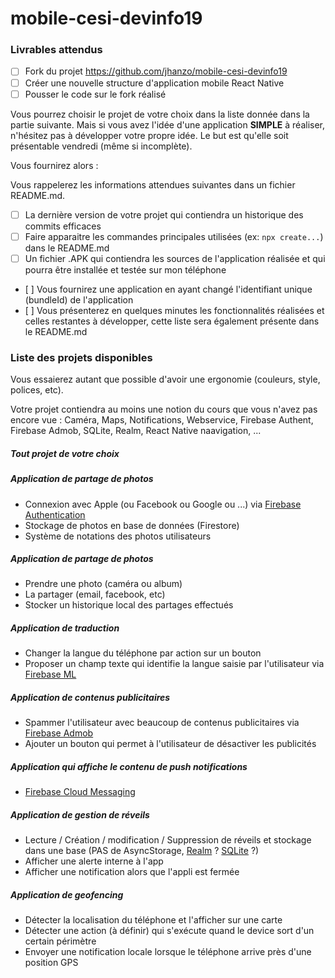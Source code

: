 # mobile-cesi-devinfo19

### Livrables attendus

- [ ] Fork du projet https://github.com/jhanzo/mobile-cesi-devinfo19
- [ ] Créer une nouvelle structure d'application mobile React Native
- [ ] Pousser le code sur le fork réalisé

Vous pourrez choisir le projet de votre choix dans la liste donnée dans la partie suivante. Mais si vous avez l'idée d'une application **SIMPLE** à réaliser, n'hésitez pas à développer votre propre idée. Le but est qu'elle soit présentable vendredi (même si incomplète). 

Vous fournirez alors :

Vous rappelerez les informations attendues suivantes dans un fichier README.md.

- [ ] La dernière version de votre projet qui contiendra un historique des commits efficaces
- [ ] Faire apparaitre les commandes principales utilisées (ex: `npx create...`) dans le README.md
- [ ] Un fichier .APK qui contiendra les sources de l'application réalisée et qui pourra être installée et testée sur mon téléphone
- [ ] Vous fournirez une application en ayant changé l'identifiant unique (bundleId) de l'application
- [ ] Vous présenterez en quelques minutes les fonctionnalités réalisées et celles restantes à développer, cette liste sera également présente dans le README.md

### Liste des projets disponibles

Vous essaierez autant que possible d'avoir une ergonomie (couleurs, style, polices, etc).

Votre projet contiendra au moins une notion du cours que vous n'avez pas encore vue : Caméra, Maps, Notifications, Webservice, Firebase Authent, Firebase Admob, SQLite, Realm, React Native naavigation, ...

##### Tout projet de votre choix

##### Application de partage de photos  

- Connexion avec Apple (ou Facebook ou Google ou ...) via [Firebase Authentication](https://rnfirebase.io/auth/usage)  
- Stockage de photos en base de données (Firestore)  
- Système de notations des photos utilisateurs 

##### Application de partage de photos

- Prendre une photo (caméra ou album)
- La partager (email, facebook, etc)
- Stocker un historique local des partages effectués

##### Application de traduction

- Changer la langue du téléphone par action sur un bouton
- Proposer un champ texte qui identifie la langue saisie par l'utilisateur via [Firebase ML](https://rnfirebase.io/ml-natural-language/usage)

##### Application de contenus publicitaires

- Spammer l'utilisateur avec beaucoup de contenus publicitaires via [Firebase Admob](https://rnfirebase.io/admob/usage)
- Ajouter un bouton qui permet à l'utilisateur de désactiver les publicités

##### Application qui affiche le contenu de push notifications

- [Firebase Cloud Messaging](https://rnfirebase.io/messaging/usage)

##### Application de gestion de réveils

- Lecture / Création / modification / Suppression de réveils et stockage dans une base (PAS de AsyncStorage, [Realm](https://realm.io/blog/introducing-realm-react-native/) ? [SQLite](https://github.com/andpor/react-native-sqlite-storage) ?)
- Afficher une alerte interne à l'app
- Afficher une notification alors que l'appli est fermée

##### Application de geofencing

- Détecter la localisation du téléphone et l'afficher sur une carte
- Détecter une action (à définir) qui s'exécute quand le device sort d'un certain périmètre
- Envoyer une notification locale lorsque le téléphone arrive près d'une position GPS
